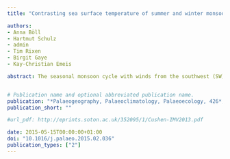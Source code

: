 ```yaml
---
title: "Contrasting sea surface temperature of summer and winter monsoon variability in the northern Arabian Sea over the last 25ka"

authors:
- Anna Böll
- Hartmut Schulz
- admin
- Tim Rixen
- Birgit Gaye
- Kay-Christian Emeis

abstract: The seasonal monsoon cycle with winds from the southwest (SW) in summer and from the northeast (NE) in winter strongly impacts on modern regional sea surface temperature (SST) patterns in the Arabian Sea (northern Indian Ocean). To reconstruct the temporal and spatial variation in the dynamically coupled winter and summer monsoon strength over the last 25ka, we analyzed alkenone-derived SST variations in one sediment core from the northwestern Arabian Sea, that is influenced by the summer monsoon (SST affected by upwelling processes), and in one core from the northeastern Arabian Sea, where SST is mainly governed by the winter monsoon (no upwelling). Comparison of the SST records reveals an antagonistic relationship of summer and winter monsoon strength throughout the late deglaciation and the Holocene. Upwelling along the Arabian Peninsula associated with peak SW monsoonal wind strength was strongest during the early Holocene climate optimum between 11 and 8ka, and coincided with the northernmost position of the Intertropical Convergence Zone (ITCZ) marked by maximum precipitation over northern Oman. The SW monsoon weakened over the middle to late Holocene, while the NE monsoon gained strength. This different evolution was caused by the southward displacement of the ITCZ throughout the Holocene. Superimposed over the long-term trend are variations in northeast monsoon wind strength at time scales of centuries that were synchronous with late Holocene climate variations recorded on the Asian continent and in the high-latitude Northern Hemisphere. Their likely driving forces are insolation changes associated with sunspot cycles. Enhanced by feedback mechanisms (e.g. land-sea thermal contrast) they enforced centennial scale fluctuations in wind strength and temperature in the northern Arabian Sea monsoon system.


# Publication name and optional abbreviated publication name.
publication: "*Palaeogeography, Palaeoclimatology, Palaeoecology, 426*, 10-21"
publication_short: ""

#url_pdf: http://eprints.soton.ac.uk/352095/1/Cushen-IMV2013.pdf

date: 2015-05-15T00:00:00+01:00
doi: "10.1016/j.palaeo.2015.02.036"
publication_types: ["2"]
---
```

